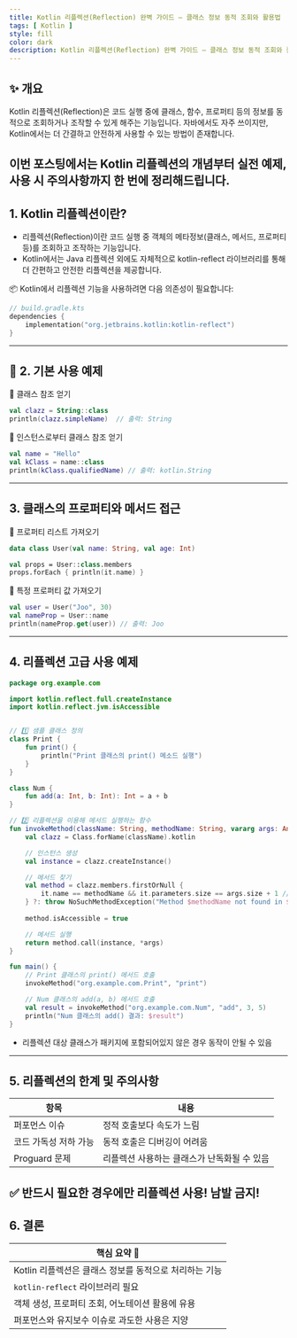 ```yaml
---
title: Kotlin 리플렉션(Reflection) 완벽 가이드 – 클래스 정보 동적 조회와 활용법
tags: [ Kotlin ]
style: fill
color: dark
description: Kotlin 리플렉션(Reflection) 완벽 가이드 – 클래스 정보 동적 조회와 활용법
---
```


## ✨ 개요

Kotlin 리플렉션(Reflection)은 코드 실행 중에 클래스, 함수, 프로퍼티 등의 정보를 동적으로 조회하거나 조작할 수 있게 해주는 기능입니다.
자바에서도 자주 쓰이지만, Kotlin에서는 더 간결하고 안전하게 사용할 수 있는 방법이 존재합니다.

이번 포스팅에서는 Kotlin 리플렉션의 개념부터 실전 예제, 사용 시 주의사항까지 한 번에 정리해드립니다.
---

## 1. Kotlin 리플렉션이란?

- 리플렉션(Reflection)이란 코드 실행 중 객체의 메타정보(클래스, 메서드, 프로퍼티 등)를 조회하고 조작하는 기능입니다.
- Kotlin에서는 Java 리플렉션 외에도 자체적으로 kotlin-reflect 라이브러리를 통해 더 간편하고 안전한 리플렉션을 제공합니다.

📦 Kotlin에서 리플렉션 기능을 사용하려면 다음 의존성이 필요합니다:
```kotlin
// build.gradle.kts
dependencies {
    implementation("org.jetbrains.kotlin:kotlin-reflect")
}
```

---

## 🧪 2. 기본 사용 예제

🔹 클래스 참조 얻기
```kotlin
val clazz = String::class
println(clazz.simpleName)  // 출력: String
```

🔹 인스턴스로부터 클래스 참조 얻기
```kotlin
val name = "Hello"
val kClass = name::class
println(kClass.qualifiedName) // 출력: kotlin.String
```

---

## 3. 클래스의 프로퍼티와 메서드 접근

📌 프로퍼티 리스트 가져오기
```kotlin
data class User(val name: String, val age: Int)

val props = User::class.members
props.forEach { println(it.name) }
```

📌 특정 프로퍼티 값 가져오기
```kotlin
val user = User("Joo", 30)
val nameProp = User::name
println(nameProp.get(user)) // 출력: Joo
```

---

## 4. 리플렉션 고급 사용 예제

```kotlin
package org.example.com

import kotlin.reflect.full.createInstance
import kotlin.reflect.jvm.isAccessible


// 1️⃣ 샘플 클래스 정의
class Print {
    fun print() {
        println("Print 클래스의 print() 메소드 실행")
    }
}

class Num {
    fun add(a: Int, b: Int): Int = a + b
}

// 2️⃣ 리플렉션을 이용해 메서드 실행하는 함수
fun invokeMethod(className: String, methodName: String, vararg args: Any?): Any? {
    val clazz = Class.forName(className).kotlin

    // 인스턴스 생성
    val instance = clazz.createInstance()

    // 메서드 찾기
    val method = clazz.members.firstOrNull {
        it.name == methodName && it.parameters.size == args.size + 1 // 첫 파라미터는 instance 자신
    } ?: throw NoSuchMethodException("Method $methodName not found in $className")
    
    method.isAccessible = true

    // 메서드 실행
    return method.call(instance, *args)
}

fun main() {
    // Print 클래스의 print() 메서드 호출
    invokeMethod("org.example.com.Print", "print")

    // Num 클래스의 add(a, b) 메서드 호출
    val result = invokeMethod("org.example.com.Num", "add", 3, 5)
    println("Num 클래스의 add() 결과: $result")
}
```
- 리플렉션 대상 클래스가 패키지에 포함되어있지 않은 경우 동작이 안될 수 있음
 
---

## 5. 리플렉션의 한계 및 주의사항

| 항목           | 내용                       |
| ------------ | ------------------------ |
| 퍼포먼스 이슈      | 정적 호출보다 속도가 느림           |
| 코드 가독성 저하 가능 | 동적 호출은 디버깅이 어려움          |
| Proguard 문제  | 리플렉션 사용하는 클래스가 난독화될 수 있음 |

✅ 반드시 필요한 경우에만 리플렉션 사용! 남발 금지!
---

## 6. 결론

| 핵심 요약 🔑                          |
| --------------------------------- |
| Kotlin 리플렉션은 클래스 정보를 동적으로 처리하는 기능 |
| `kotlin-reflect` 라이브러리 필요         |
| 객체 생성, 프로퍼티 조회, 어노테이션 활용에 유용      |
| 퍼포먼스와 유지보수 이슈로 과도한 사용은 지양         |
